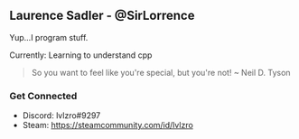 ## Laurence Sadler - @SirLorrence

Yup...I program stuff.

Currently: Learning to understand cpp

>So you want to feel like you're special, but you're not!
> ~ Neil D. Tyson 

### Get Connected
- Discord: lvlzro#9297
- Steam: https://steamcommunity.com/id/lvlzro



<!--
**SirLorrence/SirLorrence** is a ✨ _special_ ✨ repository because its `README.md` (this file) appears on your GitHub profile.

Here are some ideas to get you started:

- 🔭 I’m currently working on ...
- 🌱 I’m currently learning ...
- 👯 I’m looking to collaborate on ...
- 🤔 I’m looking for help with ...
- 💬 Ask me about ...
- 📫 How to reach me: ...
- 😄 Pronouns: ...
- ⚡ Fun fact: ...
-->
